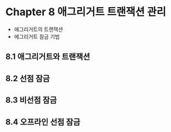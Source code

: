 # Chapter 8 애그리거트 트랜잭션 관리

- 애그리거트의 트랜잭션
- 에그리거트 잠금 기법

## 8.1 애그리거트와 트랜잭션

## 8.2 선점 잠금

## 8.3 비선점 잠금

## 8.4 오프라인 선점 잠금

